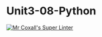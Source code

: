# Unit3-08-Python
[![Mr Coxall's Super Linter](https://github.com/ICS3U-Programming-Spencer-S/Unit3-08-Python/workflows/Mr%20Coxall's%20Super%20Linter/badge.svg)](https://github.com/ICS3U-Programming-Spencer-S/Unit3-08-Python/actions/)
